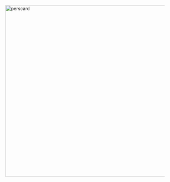 <img width="543" alt="perscard" src="https://github.com/AymirAydinli/PersonalCard/assets/22778361/e80c5b91-4ceb-4866-8ac4-77e0d4933591">
